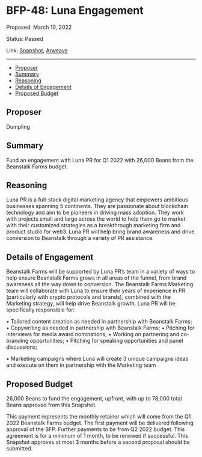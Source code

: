 # BFP-48: Luna Engagement

Proposed: March 10, 2022

Status: Passed

Link: [Snapshot](https://snapshot.org/#/beanstalkfarms.eth/proposal/0xa33de7b2bdbe2a59ed83a7981094053f41040c15ff5aa6cd5e628b06b9287ecd), [Arweave](https://arweave.net/hYm7e3o7Uls198kClHieljJBhwP7sKNdtjJy_2kSFxk)

---

- [Proposer](#proposer)
- [Summary](#summary)
- [Reasoning](#reasoning)
- [Details of Engagement](#details-of-engagement)
- [Proposed Budget](#proposed-budget)

## Proposer

Dumpling

## Summary

Fund an engagement with Luna PR for Q1 2022 with 26,000 Beans from the Beanstalk Farms budget. 

## Reasoning

Luna PR is a full-stack digital marketing agency that empowers ambitious businesses spanning 5 continents. They are passionate about blockchain technology and aim to be pioneers in driving mass adoption. They work with projects small and large across the world to help them go to market with their customized strategies as a breakthrough marketing firm and product studio for web3. Luna PR will help bring brand awareness and drive conversion to Beanstalk through a variety of PR assistance.

## Details of Engagement

Beanstalk Farms will be supported by Luna PR’s team in a variety of ways to help ensure Beanstalk Farms grows in all areas of the funnel, from brand awareness all the way down to conversion. The Beanstalk Farms Marketing team will collaborate with Luna to ensure their years of experience in PR (particularly with crypto protocols and brands), combined with the Marketing strategy, will help drive Beanstalk growth. Luna PR will be specifically responsible for:

• Tailored content creation as needed in partnership with Beanstalk Farms;
• Copywriting as needed in partnership with Beanstalk Farms;
• Pitching for interviews for media award nominations;
• Working on partnering and co-branding opportunities;
• Pitching for speaking opportunities and panel discussions;

• Marketing campaigns where Luna will create 3 unique campaigns ideas and execute on them in partnership with the Marketing team

## Proposed Budget

26,000 Beans to fund the engagement, upfront, with up to 78,000 total Beans approved from this Snapshot. 

This payment represents the monthly retainer which will come from the Q1 2022 Beanstalk Farms budget. The first payment will be delivered following approval of the BFP. Further payments to be from Q2 2022 budget. This agreement is for a minimum of 1 month, to be renewed if successful. This Snapshot approves at most 3 months before a second proposal should be submitted.
